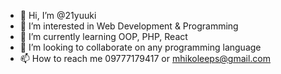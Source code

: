 - 👋 Hi, I’m @21yuuki
- 👀 I’m interested in Web Development & Programming
- 🌱 I’m currently learning OOP, PHP, React
- 💞️ I’m looking to collaborate on any programming language
- 📫 How to reach me 09777179417 or mhikoleeps@gmail.com

<!---
21yuuki/21yuuki is a ✨ special ✨ repository because its `README.md` (this file) appears on your GitHub profile.
You can click the Preview link to take a look at your changes.
--->
